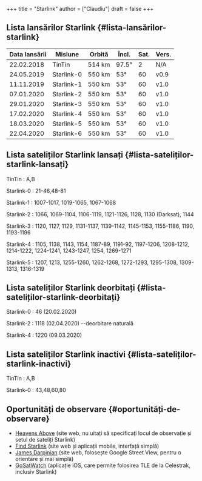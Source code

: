 +++
title = "Starlink"
author = ["Claudiu"]
draft = false
+++

## Lista lansărilor Starlink {#lista-lansărilor-starlink}

| Data lansării | Misiune    | Orbită | Încl. | Sat. | Vers. |
|---------------|------------|--------|-------|------|-------|
| 22.02.2018    | TinTin     | 514 km | 97.5° | 2    | N/A   |
| 24.05.2019    | Starlink-0 | 550 km | 53°   | 60   | v0.9  |
| 11.11.2019    | Starlink-1 | 550 km | 53°   | 60   | v1.0  |
| 07.01.2020    | Starlink-2 | 550 km | 53°   | 60   | v1.0  |
| 29.01.2020    | Starlink-3 | 550 km | 53°   | 60   | v1.0  |
| 17.02.2020    | Starlink-4 | 550 km | 53°   | 60   | v1.0  |
| 18.03.2020    | Starlink-5 | 550 km | 53°   | 60   | v1.0  |
| 22.04.2020    | Starlink-6 | 550 km | 53°   | 60   | v1.0  |


## Lista sateliților Starlink lansați {#lista-sateliților-starlink-lansați}

TinTin
: A,B

Starlink-0
: 21-46,48-81

Starlink-1
: 1007-1017, 1019-1065, 1067-1068

Starlink-2
: 1066, 1069-1104, 1106-1119, 1121-1126, 1128, 1130 (Darksat), 1144

Starlink-3
: 1120, 1127, 1129, 1131-1137, 1139-1142, 1145-1153, 1155-1186, 1190, 1193-1196

Starlink-4
: 1105, 1138, 1143, 1154, 1187-89, 1191-92, 1197-1206, 1208-1212, 1214-1222, 1224-1241, 1243-1247, 1254, 1269-1271

Starlink-5
: 1207, 1213, 1255-1260, 1262-1268, 1272-1293, 1295-1308, 1309-1313, 1316-1319


## Lista sateliților Starlink deorbitați {#lista-sateliților-starlink-deorbitați}

Starlink-0
: 46 (20.02.2020)

Starlink-2
: 1118 (02.04.2020) --deorbitare naturală

Starlink-4
: 1220 (09.03.2020)


## Lista sateliților Starlink inactivi {#lista-sateliților-starlink-inactivi}

TinTin
: A,B

Starlink-0
: 43,48,60,80


## Oportunități de observare {#oportunități-de-observare}

-   [Heavens Above](https://www.heavens-above.com/StarlinkLaunchPasses.aspx) (site web, nu uitați să specificați locul de observație și setul de sateliți Starlink)
-   [Find Starlink](https://findstarlink.com/) (site web și aplicații mobile, interfață simplă)
-   [James Darpinian](https://james.darpinian.com/satellites/?special=starlink) (site web, folosește Google Street View, pentru o orientare și mai simplă)
-   [GoSatWatch](https://gosoftworks.com/apps/gosatwatch/) (aplicație iOS, care permite folosirea TLE de la Celestrak, inclusiv Starlink)